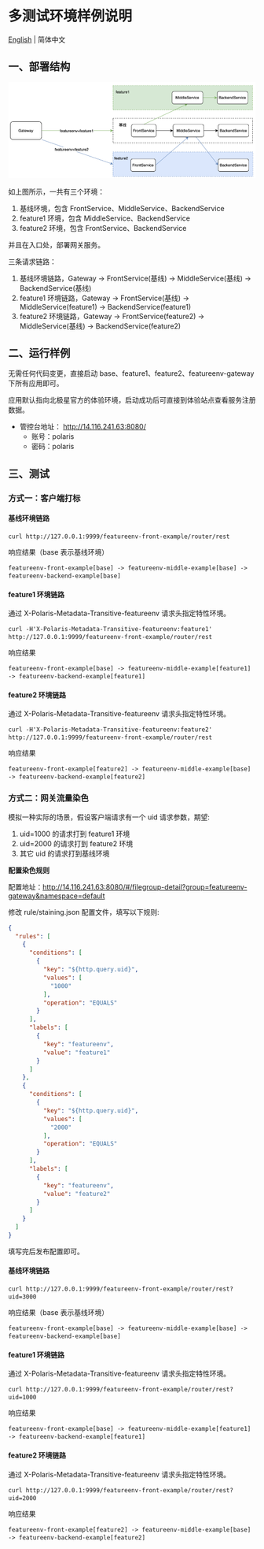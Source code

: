 # 多测试环境样例说明

[English](./README.md) | 简体中文

## 一、部署结构

<img src="./imgs/structs.png"/>

如上图所示，一共有三个环境：

1. 基线环境，包含 FrontService、MiddleService、BackendService
2. feature1 环境，包含 MiddleService、BackendService
3. feature2 环境，包含 FrontService、BackendService

并且在入口处，部署网关服务。

三条请求链路：

1. 基线环境链路，Gateway -> FrontService(基线) -> MiddleService(基线) -> BackendService(基线)
2. feature1 环境链路，Gateway -> FrontService(基线) -> MiddleService(feature1) -> BackendService(feature1)
3. feature2 环境链路，Gateway -> FrontService(feature2) -> MiddleService(基线) -> BackendService(feature2)

## 二、运行样例

无需任何代码变更，直接启动 base、feature1、feature2、featureenv-gateway 下所有应用即可。

应用默认指向北极星官方的体验环境，启动成功后可直接到体验站点查看服务注册数据。

- 管控台地址： http://14.116.241.63:8080/
    - 账号：polaris
    - 密码：polaris

## 三、测试

### 方式一：客户端打标

#### 基线环境链路

````
curl http://127.0.0.1:9999/featureenv-front-example/router/rest
````

响应结果（base 表示基线环境）

````
featureenv-front-example[base] -> featureenv-middle-example[base] -> featureenv-backend-example[base]
````

#### feature1 环境链路

通过 X-Polaris-Metadata-Transitive-featureenv 请求头指定特性环境。

````
curl -H'X-Polaris-Metadata-Transitive-featureenv:feature1' http://127.0.0.1:9999/featureenv-front-example/router/rest
````

响应结果

````
featureenv-front-example[base] -> featureenv-middle-example[feature1] -> featureenv-backend-example[feature1]
````

#### feature2 环境链路

通过 X-Polaris-Metadata-Transitive-featureenv 请求头指定特性环境。

````
curl -H'X-Polaris-Metadata-Transitive-featureenv:feature2' http://127.0.0.1:9999/featureenv-front-example/router/rest
````

响应结果

````
featureenv-front-example[feature2] -> featureenv-middle-example[base] -> featureenv-backend-example[feature2]
````

### 方式二：网关流量染色

模拟一种实际的场景，假设客户端请求有一个 uid 请求参数，期望:

1. uid=1000 的请求打到 feature1 环境
2. uid=2000 的请求打到 feature2 环境
3. 其它 uid 的请求打到基线环境

**配置染色规则**

配置地址：http://14.116.241.63:8080/#/filegroup-detail?group=featureenv-gateway&namespace=default

修改 rule/staining.json 配置文件，填写以下规则:

````json
{
  "rules": [
    {
      "conditions": [
        {
          "key": "${http.query.uid}",
          "values": [
            "1000"
          ],
          "operation": "EQUALS"
        }
      ],
      "labels": [
        {
          "key": "featureenv",
          "value": "feature1"
        }
      ]
    },
    {
      "conditions": [
        {
          "key": "${http.query.uid}",
          "values": [
            "2000"
          ],
          "operation": "EQUALS"
        }
      ],
      "labels": [
        {
          "key": "featureenv",
          "value": "feature2"
        }
      ]
    }
  ]
}
````

填写完后发布配置即可。

#### 基线环境链路

````
curl http://127.0.0.1:9999/featureenv-front-example/router/rest?uid=3000
````

响应结果（base 表示基线环境）

````
featureenv-front-example[base] -> featureenv-middle-example[base] -> featureenv-backend-example[base]
````

#### feature1 环境链路

通过 X-Polaris-Metadata-Transitive-featureenv 请求头指定特性环境。

````
curl http://127.0.0.1:9999/featureenv-front-example/router/rest?uid=1000
````

响应结果

````
featureenv-front-example[base] -> featureenv-middle-example[feature1] -> featureenv-backend-example[feature1]
````

#### feature2 环境链路

通过 X-Polaris-Metadata-Transitive-featureenv 请求头指定特性环境。

````
curl http://127.0.0.1:9999/featureenv-front-example/router/rest?uid=2000
````

响应结果

````
featureenv-front-example[feature2] -> featureenv-middle-example[base] -> featureenv-backend-example[feature2]
````


